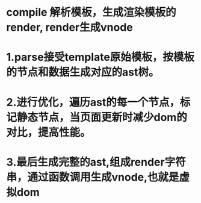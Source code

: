 
# compile 解析模板，生成渲染模板的 render, render生成vnode

  # 1.parse接受template原始模板，按模板的节点和数据生成对应的ast树。
  # 2.进行优化，遍历ast的每一个节点，标记静态节点，当页面更新时减少dom的对比，提高性能。
  # 3.最后生成完整的ast,组成render字符串，通过函数调用生成vnode,也就是虚拟dom

